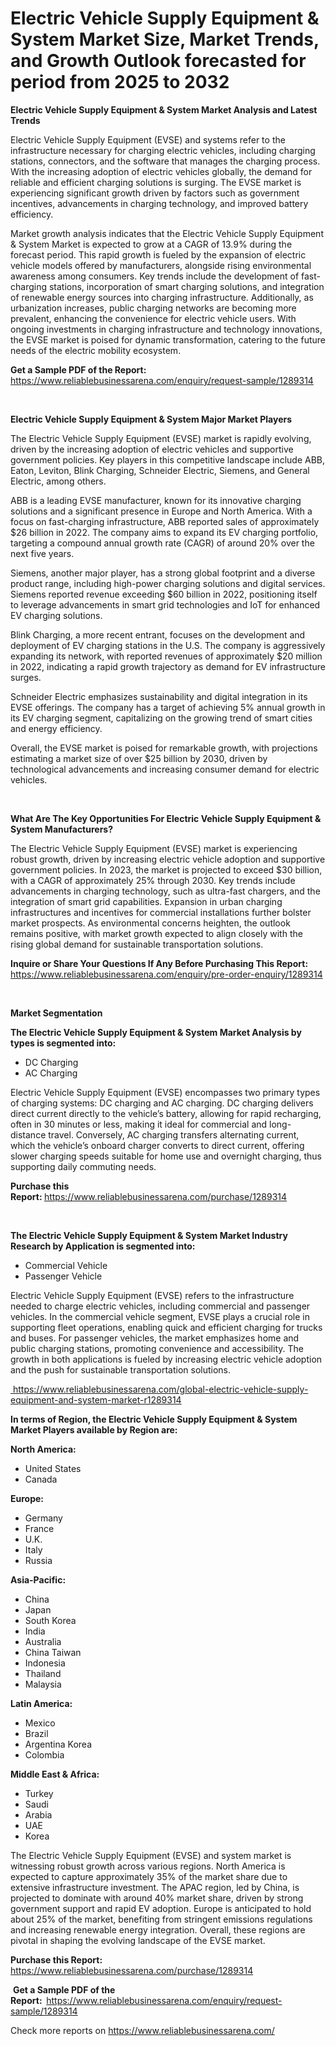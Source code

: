 <p><h1>Electric Vehicle Supply Equipment & System Market Size, Market Trends, and Growth Outlook forecasted for period from 2025 to 2032</h1></p><p><strong>Electric Vehicle Supply Equipment & System Market Analysis and Latest Trends</strong></p>
<p><p>Electric Vehicle Supply Equipment (EVSE) and systems refer to the infrastructure necessary for charging electric vehicles, including charging stations, connectors, and the software that manages the charging process. With the increasing adoption of electric vehicles globally, the demand for reliable and efficient charging solutions is surging. The EVSE market is experiencing significant growth driven by factors such as government incentives, advancements in charging technology, and improved battery efficiency.</p><p>Market growth analysis indicates that the Electric Vehicle Supply Equipment & System Market is expected to grow at a CAGR of 13.9% during the forecast period. This rapid growth is fueled by the expansion of electric vehicle models offered by manufacturers, alongside rising environmental awareness among consumers. Key trends include the development of fast-charging stations, incorporation of smart charging solutions, and integration of renewable energy sources into charging infrastructure. Additionally, as urbanization increases, public charging networks are becoming more prevalent, enhancing the convenience for electric vehicle users. With ongoing investments in charging infrastructure and technology innovations, the EVSE market is poised for dynamic transformation, catering to the future needs of the electric mobility ecosystem.</p></p>
<p><strong>Get a Sample PDF of the Report:&nbsp;</strong> <a href="https://www.reliablebusinessarena.com/enquiry/request-sample/1289314?utm_campaign=3586&utm_medium=2&utm_source=Github&utm_content=ia&utm_term=29032025&utm_id=electric-vehicle-supply-equipment-system">https://www.reliablebusinessarena.com/enquiry/request-sample/1289314</a></p>
<p>&nbsp;</p>
<p><strong>Electric Vehicle Supply Equipment & System Major Market Players</strong></p>
<p><p>The Electric Vehicle Supply Equipment (EVSE) market is rapidly evolving, driven by the increasing adoption of electric vehicles and supportive government policies. Key players in this competitive landscape include ABB, Eaton, Leviton, Blink Charging, Schneider Electric, Siemens, and General Electric, among others.</p><p>ABB is a leading EVSE manufacturer, known for its innovative charging solutions and a significant presence in Europe and North America. With a focus on fast-charging infrastructure, ABB reported sales of approximately $26 billion in 2022. The company aims to expand its EV charging portfolio, targeting a compound annual growth rate (CAGR) of around 20% over the next five years.</p><p>Siemens, another major player, has a strong global footprint and a diverse product range, including high-power charging solutions and digital services. Siemens reported revenue exceeding $60 billion in 2022, positioning itself to leverage advancements in smart grid technologies and IoT for enhanced EV charging solutions.</p><p>Blink Charging, a more recent entrant, focuses on the development and deployment of EV charging stations in the U.S. The company is aggressively expanding its network, with reported revenues of approximately $20 million in 2022, indicating a rapid growth trajectory as demand for EV infrastructure surges.</p><p>Schneider Electric emphasizes sustainability and digital integration in its EVSE offerings. The company has a target of achieving 5% annual growth in its EV charging segment, capitalizing on the growing trend of smart cities and energy efficiency.</p><p>Overall, the EVSE market is poised for remarkable growth, with projections estimating a market size of over $25 billion by 2030, driven by technological advancements and increasing consumer demand for electric vehicles.</p></p>
<p>&nbsp;</p>
<p><strong>What Are The Key Opportunities For Electric Vehicle Supply Equipment & System Manufacturers?</strong></p>
<p><p>The Electric Vehicle Supply Equipment (EVSE) market is experiencing robust growth, driven by increasing electric vehicle adoption and supportive government policies. In 2023, the market is projected to exceed $30 billion, with a CAGR of approximately 25% through 2030. Key trends include advancements in charging technology, such as ultra-fast chargers, and the integration of smart grid capabilities. Expansion in urban charging infrastructures and incentives for commercial installations further bolster market prospects. As environmental concerns heighten, the outlook remains positive, with market growth expected to align closely with the rising global demand for sustainable transportation solutions.</p></p>
<p><strong>Inquire or Share Your Questions If Any Before Purchasing This Report:</strong> <a href="https://www.reliablebusinessarena.com/enquiry/pre-order-enquiry/1289314?utm_campaign=3586&utm_medium=2&utm_source=Github&utm_content=ia&utm_term=29032025&utm_id=electric-vehicle-supply-equipment-system">https://www.reliablebusinessarena.com/enquiry/pre-order-enquiry/1289314</a></p>
<p>&nbsp;</p>
<p><strong>Market Segmentation</strong></p>
<p><strong>The Electric Vehicle Supply Equipment & System Market Analysis by types is segmented into:</strong></p>
<p><ul><li>DC Charging</li><li>AC Charging</li></ul></p>
<p><p>Electric Vehicle Supply Equipment (EVSE) encompasses two primary types of charging systems: DC charging and AC charging. DC charging delivers direct current directly to the vehicle’s battery, allowing for rapid recharging, often in 30 minutes or less, making it ideal for commercial and long-distance travel. Conversely, AC charging transfers alternating current, which the vehicle’s onboard charger converts to direct current, offering slower charging speeds suitable for home use and overnight charging, thus supporting daily commuting needs.</p></p>
<p><strong>Purchase this Report:&nbsp;</strong><a href="https://www.reliablebusinessarena.com/purchase/1289314?utm_campaign=3586&utm_medium=2&utm_source=Github&utm_content=ia&utm_term=29032025&utm_id=electric-vehicle-supply-equipment-system">https://www.reliablebusinessarena.com/purchase/1289314</a></p>
<p>&nbsp;</p>
<p><strong>The Electric Vehicle Supply Equipment & System Market Industry Research by Application is segmented into:</strong></p>
<p><ul><li>Commercial Vehicle</li><li>Passenger Vehicle</li></ul></p>
<p><p>Electric Vehicle Supply Equipment (EVSE) refers to the infrastructure needed to charge electric vehicles, including commercial and passenger vehicles. In the commercial vehicle segment, EVSE plays a crucial role in supporting fleet operations, enabling quick and efficient charging for trucks and buses. For passenger vehicles, the market emphasizes home and public charging stations, promoting convenience and accessibility. The growth in both applications is fueled by increasing electric vehicle adoption and the push for sustainable transportation solutions.</p></p>
<p><a href="https://www.reliablebusinessarena.com/global-electric-vehicle-supply-equipment-and-system-market-r1289314?utm_campaign=3586&utm_medium=2&utm_source=Github&utm_content=ia&utm_term=29032025&utm_id=electric-vehicle-supply-equipment-system">&nbsp;https://www.reliablebusinessarena.com/global-electric-vehicle-supply-equipment-and-system-market-r1289314</a></p>
<p><strong>In terms of Region, the Electric Vehicle Supply Equipment & System Market Players available by Region are:</strong></p>
<p>
    <p> <strong> North America: </strong>
        <ul>
            <li>United States</li>
            <li>Canada</li>
        </ul>
        </p> 
    <p> <strong> Europe: </strong>
        <ul>
            <li>Germany</li>
            <li>France</li>
            <li>U.K.</li>
            <li>Italy</li>
            <li>Russia</li>
        </ul>
        </p> 
    <p> <strong> Asia-Pacific: </strong>
        <ul>
            <li>China</li>
            <li>Japan</li>
            <li>South Korea</li>
            <li>India</li>
            <li>Australia</li>
            <li>China Taiwan</li>
            <li>Indonesia</li>
            <li>Thailand</li>
            <li>Malaysia</li>
        </ul>
        </p> 
    <p> <strong> Latin America: </strong>
        <ul>
            <li>Mexico</li>
            <li>Brazil</li>
            <li>Argentina Korea</li>
            <li>Colombia</li>
        </ul>
        </p> 
    <p> <strong> Middle East & Africa: </strong>
        <ul>
            <li>Turkey</li>
            <li>Saudi</li>
            <li>Arabia</li>
            <li>UAE</li>
            <li>Korea</li>
        </ul>
    </p>
    </p>
<p><p>The Electric Vehicle Supply Equipment (EVSE) and system market is witnessing robust growth across various regions. North America is expected to capture approximately 35% of the market share due to extensive infrastructure investment. The APAC region, led by China, is projected to dominate with around 40% market share, driven by strong government support and rapid EV adoption. Europe is anticipated to hold about 25% of the market, benefiting from stringent emissions regulations and increasing renewable energy integration. Overall, these regions are pivotal in shaping the evolving landscape of the EVSE market.</p></p>
<p><strong>Purchase this Report: </strong><a href="https://www.reliablebusinessarena.com/purchase/1289314?utm_campaign=3586&utm_medium=2&utm_source=Github&utm_content=ia&utm_term=29032025&utm_id=electric-vehicle-supply-equipment-system">https://www.reliablebusinessarena.com/purchase/1289314</a></p>
<p>&nbsp;<strong>Get a Sample PDF of the Report:&nbsp;&nbsp;</strong><a href="https://www.reliablebusinessarena.com/enquiry/request-sample/1289314?utm_campaign=3586&utm_medium=2&utm_source=Github&utm_content=ia&utm_term=29032025&utm_id=electric-vehicle-supply-equipment-system">https://www.reliablebusinessarena.com/enquiry/request-sample/1289314</a></p>
<p><strong></strong></p>
<p>Check more reports on <a href="https://www.reliablebusinessarena.com/?utm_campaign=3586&utm_medium=2&utm_source=Github&utm_content=ia&utm_term=29032025&utm_id=electric-vehicle-supply-equipment-system">https://www.reliablebusinessarena.com/</a></p>